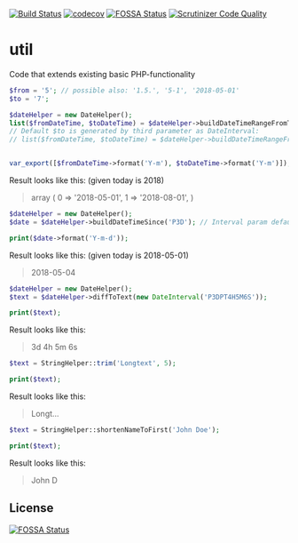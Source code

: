 [![Build Status](https://travis-ci.org/dpeuscher/util.svg?branch=master)](https://travis-ci.org/dpeuscher/util) [![codecov](https://codecov.io/gh/dpeuscher/util/branch/master/graph/badge.svg)](https://codecov.io/gh/dpeuscher/util)
[![FOSSA Status](https://app.fossa.io/api/projects/git%2Bgithub.com%2Fdpeuscher%2Futil.svg?type=shield)](https://app.fossa.io/projects/git%2Bgithub.com%2Fdpeuscher%2Futil?ref=badge_shield)
[![Scrutinizer Code Quality](https://scrutinizer-ci.com/g/dpeuscher/util/badges/quality-score.png?b=master)](https://scrutinizer-ci.com/g/dpeuscher/util/?branch=master)
# util
Code that extends existing basic PHP-functionality

```php
$from = '5'; // possible also: '1.5.', '5-1', '2018-05-01'
$to = '7';

$dateHelper = new DateHelper();
list($fromDateTime, $toDateTime) = $dateHelper->buildDateTimeRangeFromTwoInputs($from, $to);
// Default $to is generated by third parameter as DateInterval:
// list($fromDateTime, $toDateTime) = $dateHelper->buildDateTimeRangeFromTwoInputs($from, null, 'P2M');


var_export([$fromDateTime->format('Y-m'), $toDateTime->format('Y-m')]);
```
Result looks like this: (given today is 2018)
> array (
    0 => '2018-05-01',
    1 => '2018-08-01',
  )

```php
$dateHelper = new DateHelper();
$date = $dateHelper->buildDateTimeSince('P3D'); // Interval param defaults to P7D = 1 week - will use P1D if not parsable

print($date->format('Y-m-d'));
```
Result looks like this: (given today is 2018-05-01)
> 2018-05-04
  
```php
$dateHelper = new DateHelper();
$text = $dateHelper->diffToText(new DateInterval('P3DPT4H5M6S'));

print($text);
```
Result looks like this:
> 3d 4h 5m 6s


```php
$text = StringHelper::trim('Longtext', 5);

print($text);
```
Result looks like this:
> Longt...


```php
$text = StringHelper::shortenNameToFirst('John Doe');

print($text);
```
Result looks like this:
> John D



## License
[![FOSSA Status](https://app.fossa.io/api/projects/git%2Bgithub.com%2Fdpeuscher%2Futil.svg?type=large)](https://app.fossa.io/projects/git%2Bgithub.com%2Fdpeuscher%2Futil?ref=badge_large)